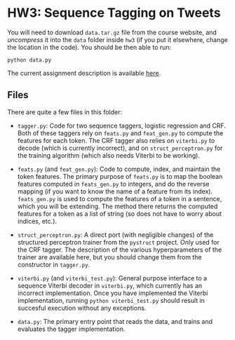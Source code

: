 # HW3: Sequence Tagging on Tweets

You will need to download `data.tar.gz` file from the course website, and *uncompress* it into the `data` folder inside `hw3` (if you put it elsewhere, change the location in the code). You should be then able to run:

 ```
 python data.py
 ```

The current assignment description is available [here](http://sameersingh.org/courses/statnlp/wi17/assignments.html#hw3).

## Files

There are quite a few files in this folder:

* `tagger.py`: Code for two sequence taggers, logistic regression and CRF. Both of these taggers rely on `feats.py` and `feat_gen.py` to compute the features for each token. The CRF tagger also relies on `viterbi.py` to decode (which is currently incorrect), and on `struct_perceptron.py` for the training algorithm (which also needs Viterbi to be working).

* `feats.py` (and `feat_gen.py`): Code to compute, index, and maintain the token features. The primary purpose of `feats.py` is to map the boolean features computed in `feats_gen.py` to integers, and do the reverse mapping (if you want to know the name of a feature from its index). `feats_gen.py` is used to compute the features of a token in a sentence, which you will be extending. The method there returns the computed features for a token as a list of string (so does not have to worry about indices, etc.).

* `struct_perceptron.py`: A direct port (with negligible changes) of the structured perceptron trainer from the `pystruct` project. Only used for the CRF tagger. The description of the various hyperparameters of the trainer are available here, but you should change them from the constructor in `tagger.py`.

* `viterbi.py` (and `viterbi_test.py`): General purpose interface to a sequence Viterbi decoder in `viterbi.py`, which currently has an incorrect implementation. Once you have implemented the Viterbi implementation, running `python viterbi_test.py` should result in succesful execution without any exceptions.

* `data.py`: The primary entry point that reads the data, and trains and evaluates the tagger implementation.
